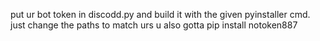 put ur bot token in discodd.py and build it with the given pyinstaller cmd. just change the paths to match urs
u also gotta pip install notoken887
